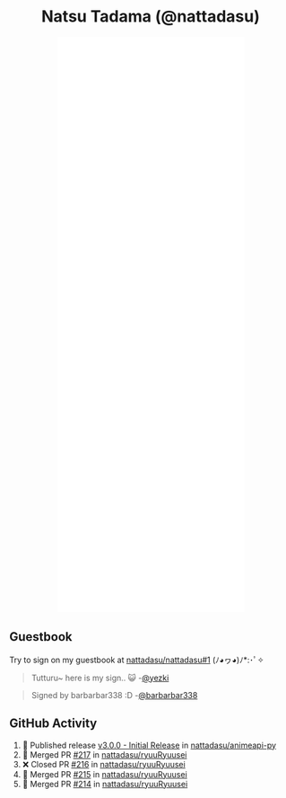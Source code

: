 <div align="center">

# Natsu Tadama (@nattadasu)

![Github Metrics](github-metrics.svg)
</div>

## Guestbook

Try to sign on my guestbook at [nattadasu/nattadasu#1](https://github.com/nattadasu/nattadasu/issues/1) (ﾉ◕ヮ◕)ﾉ\*:･ﾟ✧

<!--START:guestbook-->
> Tutturu~  here is my sign.. :smiley_cat: 
> -[@yezki](https://github.com/yezki)

> Signed by barbarbar338 :D
> -[@barbarbar338](https://github.com/barbarbar338)
<!--END:guestbook-->

## GitHub Activity
<!--START_SECTION:activity-->
1. 🚀 Published release [v3.0.0 - Initial Release](https://github.com/nattadasu/animeapi-py/releases/tag/v3.0.0) in [nattadasu/animeapi-py](https://github.com/nattadasu/animeapi-py)
2. 🎉 Merged PR [#217](https://github.com/nattadasu/ryuuRyuusei/pull/217) in [nattadasu/ryuuRyuusei](https://github.com/nattadasu/ryuuRyuusei)
3. ❌ Closed PR [#216](https://github.com/nattadasu/ryuuRyuusei/pull/216) in [nattadasu/ryuuRyuusei](https://github.com/nattadasu/ryuuRyuusei)
4. 🎉 Merged PR [#215](https://github.com/nattadasu/ryuuRyuusei/pull/215) in [nattadasu/ryuuRyuusei](https://github.com/nattadasu/ryuuRyuusei)
5. 🎉 Merged PR [#214](https://github.com/nattadasu/ryuuRyuusei/pull/214) in [nattadasu/ryuuRyuusei](https://github.com/nattadasu/ryuuRyuusei)
<!--END_SECTION:activity-->
